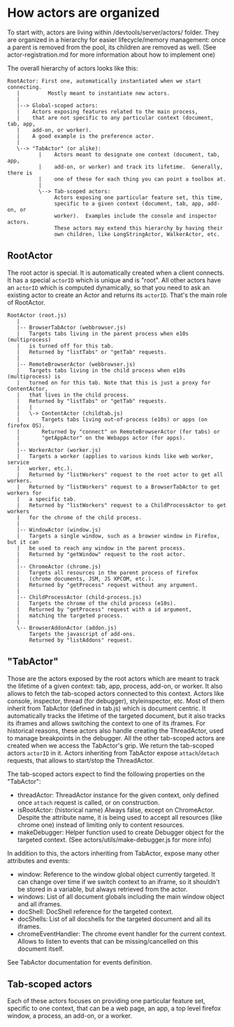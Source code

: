 # How actors are organized

To start with, actors are living within /devtools/server/actors/ folder.
They are organized in a hierarchy for easier lifecycle/memory management:
once a parent is removed from the pool, its children are removed as well.
(See actor-registration.md for more information about how to implement one)

The overall hierarchy of actors looks like this:

```
RootActor: First one, automatically instantiated when we start connecting.
   |         Mostly meant to instantiate new actors.
   |
   |--> Global-scoped actors:
   |    Actors exposing features related to the main process,
   |    that are not specific to any particular context (document, tab, app,
   |    add-on, or worker).
   |    A good example is the preference actor.
   |
   \--> "TabActor" (or alike):
          |    Actors meant to designate one context (document, tab, app,
          |    add-on, or worker) and track its lifetime.  Generally, there is
          |    one of these for each thing you can point a toolbox at.
          |
          \--> Tab-scoped actors:
               Actors exposing one particular feature set, this time,
               specific to a given context (document, tab, app, add-on, or
               worker).  Examples include the console and inspector actors.
               These actors may extend this hierarchy by having their
               own children, like LongStringActor, WalkerActor, etc.
```

## RootActor

The root actor is special. It is automatically created when a client connects.
It has a special `actorID` which is unique and is "root".
All other actors have an `actorID` which is computed dynamically,
so that you need to ask an existing actor to create an Actor
and returns its `actorID`. That's the main role of RootActor.

```
RootActor (root.js)
   |
   |-- BrowserTabActor (webbrowser.js)
   |   Targets tabs living in the parent process when e10s (multiprocess)
   |   is turned off for this tab.
   |   Returned by "listTabs" or "getTab" requests.
   |
   |-- RemoteBrowserActor (webbrowser.js)
   |   Targets tabs living in the child process when e10s (multiprocess) is
   |   turned on for this tab. Note that this is just a proxy for ContentActor,
   |   that lives in the child process.
   |   Returned by "listTabs" or "getTab" requests.
   |   |
   |   \-> ContentActor (childtab.js)
   |       Targets tabs living out-of-process (e10s) or apps (on firefox OS).
   |       Returned by "connect" on RemoteBrowserActor (for tabs) or
   |       "getAppActor" on the Webapps actor (for apps).
   |
   |-- WorkerActor (worker.js)
   |   Targets a worker (applies to various kinds like web worker, service
   |   worker, etc.).
   |   Returned by "listWorkers" request to the root actor to get all workers.
   |   Returned by "listWorkers" request to a BrowserTabActor to get workers for
   |   a specific tab.
   |   Returned by "listWorkers" request to a ChildProcessActor to get workers
   |   for the chrome of the child process.
   |
   |-- WindowActor (window.js)
   |   Targets a single window, such as a browser window in Firefox, but it can
   |   be used to reach any window in the parent process.
   |   Returned by "getWindow" request to the root actor.
   |
   |-- ChromeActor (chrome.js)
   |   Targets all resources in the parent process of firefox
   |   (chrome documents, JSM, JS XPCOM, etc.).
   |   Returned by "getProcess" request without any argument.
   |
   |-- ChildProcessActor (child-process.js)
   |   Targets the chrome of the child process (e10s).
   |   Returned by "getProcess" request with a id argument,
   |   matching the targeted process.
   |
   \-- BrowserAddonActor (addon.js)
       Targets the javascript of add-ons.
       Returned by "listAddons" request.
```

## "TabActor"

Those are the actors exposed by the root actors which are meant to track the
lifetime of a given context: tab, app, process, add-on, or worker. It also
allows to fetch the tab-scoped actors connected to this context. Actors like
console, inspector, thread (for debugger), styleinspector, etc. Most of them
inherit from TabActor (defined in tab.js) which is document centric. It
automatically tracks the lifetime of the targeted document, but it also tracks
its iframes and allows switching the context to one of its iframes. For
historical reasons, these actors also handle creating the ThreadActor, used to
manage breakpoints in the debugger. All the other tab-scoped actors are created
when we access the TabActor's grip. We return the tab-scoped actors `actorID` in
it. Actors inheriting from TabActor expose `attach`/`detach` requests, that
allows to start/stop the ThreadActor.

The tab-scoped actors expect to find the following properties on the "TabActor":
 - threadActor:
   ThreadActor instance for the given context,
   only defined once `attach` request is called, or on construction.
 - isRootActor: (historical name)
   Always false, except on ChromeActor.
   Despite the attribute name, it is being used to accept all resources
   (like chrome one) instead of limiting only to content resources.
 - makeDebugger:
   Helper function used to create Debugger object for the targeted context.
   (See actors/utils/make-debugger.js for more info)

In addition to this, the actors inheriting from TabActor, expose many other
attributes and events:
 - window:
   Reference to the window global object currently targeted.
   It can change over time if we switch context to an iframe, so it
   shouldn't be stored in a variable, but always retrieved from the actor.
 - windows:
   List of all document globals including the main window object and all iframes.
 - docShell:
   DocShell reference for the targeted context.
 - docShells:
   List of all docshells for the targeted document and all its iframes.
 - chromeEventHandler:
   The chrome event handler for the current context. Allows to listen to events
   that can be missing/cancelled on this document itself.

See TabActor documentation for events definition.

## Tab-scoped actors

Each of these actors focuses on providing one particular feature set, specific
to one context, that can be a web page, an app, a top level firefox window, a
process, an add-on, or a worker.

